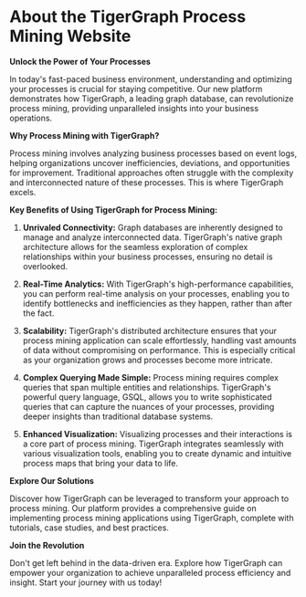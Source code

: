 # About the TigerGraph Process Mining Website

**Unlock the Power of Your Processes**

In today's fast-paced business environment, understanding and optimizing your processes is crucial for staying competitive. Our new platform demonstrates how TigerGraph, a leading graph database, can revolutionize process mining, providing unparalleled insights into your business operations.

**Why Process Mining with TigerGraph?**

Process mining involves analyzing business processes based on event logs, helping organizations uncover inefficiencies, deviations, and opportunities for improvement. Traditional approaches often struggle with the complexity and interconnected nature of these processes. This is where TigerGraph excels.

**Key Benefits of Using TigerGraph for Process Mining:**

1.  **Unrivaled Connectivity:** Graph databases are inherently designed to manage and analyze interconnected data. TigerGraph's native graph architecture allows for the seamless exploration of complex relationships within your business processes, ensuring no detail is overlooked.

2.  **Real-Time Analytics:** With TigerGraph's high-performance capabilities, you can perform real-time analysis on your processes, enabling you to identify bottlenecks and inefficiencies as they happen, rather than after the fact.

3.  **Scalability:** TigerGraph's distributed architecture ensures that your process mining application can scale effortlessly, handling vast amounts of data without compromising on performance. This is especially critical as your organization grows and processes become more intricate.

4.  **Complex Querying Made Simple:** Process mining requires complex queries that span multiple entities and relationships. TigerGraph's powerful query language, GSQL, allows you to write sophisticated queries that can capture the nuances of your processes, providing deeper insights than traditional database systems.

5.  **Enhanced Visualization:** Visualizing processes and their interactions is a core part of process mining. TigerGraph integrates seamlessly with various visualization tools, enabling you to create dynamic and intuitive process maps that bring your data to life.

**Explore Our Solutions**

Discover how TigerGraph can be leveraged to transform your approach to process mining. Our platform provides a comprehensive guide on implementing process mining applications using TigerGraph, complete with tutorials, case studies, and best practices.

**Join the Revolution**

Don't get left behind in the data-driven era. Explore how TigerGraph can empower your organization to achieve unparalleled process efficiency and insight. Start your journey with us today!